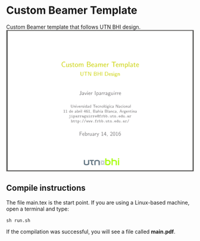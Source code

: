# Custom Beamer Template
Custom Beamer template that follows UTN BHI design.
![Sample slide](sample-slide.png)

## Compile instructions
The file main.tex is the start point. If you are using a Linux-based machine, open a terminal and type:

    sh run.sh

If the compilation was successful, you will see a file called **main.pdf**.